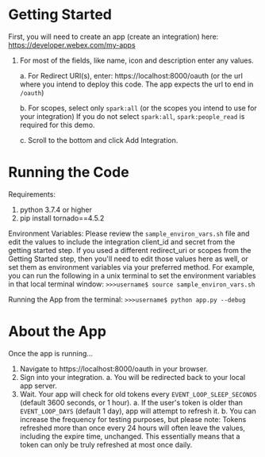 # Getting Started
First, you will need to create an app (create an integration) here:
https://developer.webex.com/my-apps

1. For most of the fields, like name, icon and description enter any values.

   a. For Redirect URI(s), enter: https://localhost:8000/oauth
      (or the url where you intend to deploy this code.  The app expects the url to end in ``/oauth``)

   b. For scopes, select only ``spark:all``
      (or the scopes you intend to use for your integration)
      If you do not select ``spark:all``, ``spark:people_read`` is required for this demo.

   c. Scroll to the bottom and click Add Integration.

# Running the Code
Requirements:
1. python 3.7.4 or higher
2. pip install tornado==4.5.2

Environment Variables:
Please review the ``sample_environ_vars.sh`` file and edit the values to include the integration client_id and secret from the getting started step.  If you used a different redirect_uri or scopes from the Getting Started step, then you'll need to edit those values here as well, or set them as environment variables via your preferred method.  For example, you can run the following in a unix terminal to set the environment variables in that local terminal window:
 ``>>>username$ source sample_environ_vars.sh``
 
Running the App from the terminal:
``>>>username$ python app.py --debug``


# About the App
Once the app is running...
1. Navigate to https://localhost:8000/oauth in your browser.
2. Sign into your integration.
   a. You will be redirected back to your local app server.
3. Wait.  Your app will check for old tokens every ``EVENT_LOOP_SLEEP_SECONDS`` (default 3600 seconds, or 1 hour).
   a. If the user's token is older than ``EVENT_LOOP_DAYS`` (default 1 day), app will attempt to refresh it.
   b. You can increase the frequency for testing purposes, but please note:
      Tokens refreshed more than once every 24 hours will often leave the values, including the expire time, unchanged.
      This essentially means that a token can only be truly refreshed at most once daily.
